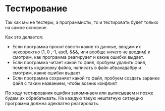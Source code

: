 # Тестирование

Так как мы не тестеры, а программисты, то и тестировать будет только на самое основное. 

Как это делается:
- Если программа просит ввести какие то данные, вводим их некорректно (1, 0 ,-1, asdf, &&&, или вообще ничего не вводим) и смотрим, как программа реагируает и какие ошибки выдает.
- Если программа читает какой то файл, пробуем удалить файл, поменять кодировку файла, написать в файл абракадабру и смотрим, какие ошибки выдает
- Если программа сохраняет какой то файл, пробуем создать заранее файл с таким названием, чтобы возник конфликт

По ходу тестирования ошибки запоминаем или выписываем и позже будем их обрабатывать. На каждую такую нештатную ситауцию программа должна адекватно реагировать.
